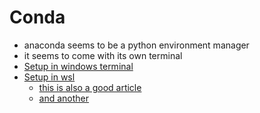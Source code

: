 # Conda

- anaconda seems to be a python environment manager
- it seems to come with its own terminal
- [Setup in windows terminal](https://dev.to/azure/easily-add-anaconda-prompt-in-windows-terminal-to-make-life-better-3p6j)
- [Setup in wsl](https://pbpython.com/wsl-python.html)
  - [this is also a good article](https://www.emilykauffman.com/teaching/install-anaconda-on-wsl)
  - [and another](https://gist.github.com/kauffmanes/5e74916617f9993bc3479f401dfec7da)
